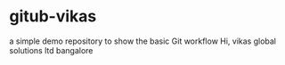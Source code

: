 # gitub-vikas
a simple demo repository to show the basic Git workflow
Hi, 
vikas global solutions ltd bangalore
